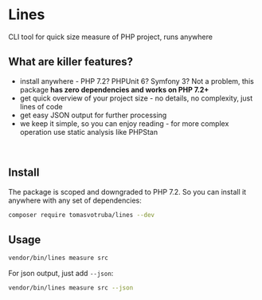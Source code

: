 # Lines

CLI tool for quick size measure of PHP project, runs anywhere

## What are killer features?

* install anywhere - PHP 7.2? PHPUnit 6? Symfony 3? Not a problem, this package **has zero dependencies and works on PHP 7.2+**
* get quick overview of your project size - no details, no complexity, just lines of code
* get easy JSON output for further processing
* we keep it simple, so you can enjoy reading - for more complex operation use static analysis like PHPStan

<br>

## Install

The package is scoped and downgraded to PHP 7.2. So you can install it anywhere with any set of dependencies:

```bash
composer require tomasvotruba/lines --dev
```

## Usage

```bash
vendor/bin/lines measure src
```

For json output, just add `--json`:

```bash
vendor/bin/lines measure src --json
```
